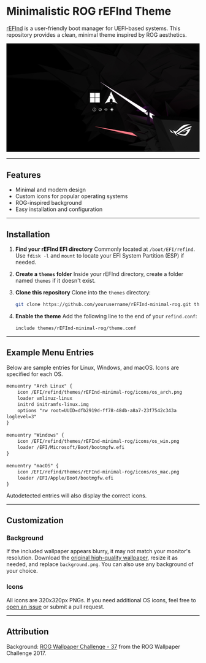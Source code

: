 # Minimalistic ROG rEFInd Theme

[rEFInd](http://www.rodsbooks.com/refind/) is a user-friendly boot manager for UEFI-based systems. This repository provides a clean, minimal theme inspired by ROG aesthetics.

![ROG rEFInd Minimalistic](./showcase.png)

---

## Features

- Minimal and modern design
- Custom icons for popular operating systems
- ROG-inspired background
- Easy installation and configuration

---

## Installation

1. **Find your rEFInd EFI directory**
   Commonly located at `/boot/EFI/refind`. Use `fdisk -l` and `mount` to locate your EFI System Partition (ESP) if needed.

2. **Create a `themes` folder**
   Inside your rEFInd directory, create a folder named `themes` if it doesn't exist.

3. **Clone this repository**
   Clone into the `themes` directory:

   ```sh
   git clone https://github.com/yourusername/rEFInd-minimal-rog.git themes/rEFInd-minimal-rog
   ```

4. **Enable the theme**
   Add the following line to the end of your `refind.conf`:
   ```
   include themes/rEFInd-minimal-rog/theme.conf
   ```

---

## Example Menu Entries

Below are sample entries for Linux, Windows, and macOS. Icons are specified for each OS.

```nginx
menuentry "Arch Linux" {
    icon /EFI/refind/themes/rEFInd-minimal-rog/icons/os_arch.png
    loader vmlinuz-linux
    initrd initramfs-linux.img
    options "rw root=UUID=dfb2919d-ff78-48db-a8a7-23f7542c343a loglevel=3"
}

menuentry "Windows" {
    icon /EFI/refind/themes/rEFInd-minimal-rog/icons/os_win.png
    loader /EFI/Microsoft/Boot/bootmgfw.efi
}

menuentry "macOS" {
    icon /EFI/refind/themes/rEFInd-minimal-rog/icons/os_mac.png
    loader /EFI/Apple/Boot/bootmgfw.efi
}
```

Autodetected entries will also display the correct icons.

---

## Customization

### Background

If the included wallpaper appears blurry, it may not match your monitor's resolution. Download the [original high-quality wallpaper][wallpaper], resize it as needed, and replace `background.png`. You can also use any background of your choice.

### Icons

All icons are 320x320px PNGs. If you need additional OS icons, feel free to [open an issue](https://github.com/Paradox-AT/rEFInd-minimal-rog/issues) or submit a pull request.

---

## Attribution

Background: [ROG Wallpaper Challenge - 37][wallpaper] from the ROG Wallpaper Challenge 2017.

[wallpaper]: https://rog.asus.com/wallpapers/yourcreation/
